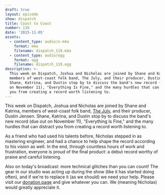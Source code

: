 ```yaml
---
draft: true
layout: episode
show: dispatch
title: Coast to Coast
number: 119
date: '2015-11-05'
assets:
  - content_type: audio/x-m4a
    format: m4a
    filename: dispatch_119.m4a
  - content_type: audio/ogg
    format: ogg
    filename: dispatch_119.ogg
description: >-
  This week on Dispatch, Joshua and Nicholas are joined by Shane and Katrina,
  members of west-coast folk band, The July, and their producer, Dustin Jensen.
  Shane, Katrina, and Dustin stop by to discuss the band's new record (due out
  on November 11), "Everything Is Fine," and the many hurdles that can distract
  you from creating a record worth listening to.
---
```

This week on Dispatch, Joshua and Nicholas are joined by Shane and Katrina, members of west-coast folk band, [The July](http://thejulymusic.com), and their producer, Dustin Jensen. Shane, Katrina, and Dustin stop by to discuss the band's new record (due out on November 11), "Everything Is Fine," and the many hurdles that can distract you from creating a record worth listening to.

As a friend who had used his talents before, Nicholas stepped in as mastering engineer, and had a chance to help shape the record according to his vision as well. In the end, through countless hours of work and frustration, everyone is proud of the final product: a debut record worthy of praise and careful listening.

Also on today's broadcast: more technical glitches than you can count! The gear in our studio was acting up during the show (like it has started doing often), and if we're to replace it (as we should) we need your help. Please visit our [donation page](http://machine.fm/donate) and give whatever you can. We (meaning Nicholas) would greatly appreciate it.